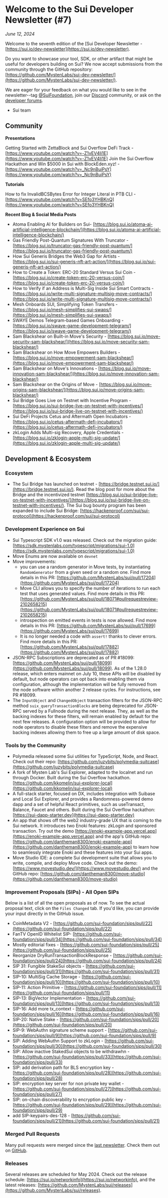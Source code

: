 # Welcome to the Sui Developer Newsletter (#7)

_June 12, 2024_

Welcome to the seventh edition of the [Sui Developer Newsletter - [https://sui.io/dev-newsletter](https://sui.io/dev-newsletter).

Do you want to showcase your tool, SDK, or other artifact that might be useful for developers building on Sui? We now accept submissions from the community through the GitHub repository: [https://github.com/MystenLabs/sui-dev-newsletter/](https://github.com/MystenLabs/sui-dev-newsletter/).

We are eager for your feedback on what you would like to see in the newsletter--tag [@SuiFoundation](https://twitter.com/@SuiFoundation), join our [Discord](https://discord.gg/sui) community, or ask on the [developer forums](https://forums.sui.io/).

- Sui team

## Community

**Presentations**

Getting Started with ZettaBlock and Sui Overflow DeFi Track - [https://www.youtube.com/watch?v=-Z1vEV4Ii1E](https://www.youtube.com/watch?v=-Z1vEV4Ii1E)
Join the Sui Overflow Hackathon and Win $5000 in Sui with BlockEden.xyz! - [https://www.youtube.com/watch?v=_Nc9nBuiPsY](https://www.youtube.com/watch?v=_Nc9nBuiPsY)

**Tutorials**

 How to fix InvalidBCSBytes Error for Integer Literal in PTB CLI - [https://www.youtube.com/watch?v=SEfo3YHBKnQ](https://www.youtube.com/watch?v=SEfo3YHBKnQ)

**Recent Blog & Social Media Posts**

* Atoma Enabling AI for Builders on Sui- [https://blog.sui.io/atoma-ai-artificial-intelligence-blockchain/](https://blog.sui.io/atoma-ai-artificial-intelligence-blockchain/)
* Gas Friendly Post-Quantum Signatures With Truncator - [https://blog.sui.io/truncator-gas-friendly-post-quantum/](https://blog.sui.io/truncator-gas-friendly-post-quantum/)
* How Sui Generis Bridges the Web3 Gap for Artists - [https://blog.sui.io/sui-generis-nft-art-action/](https://blog.sui.io/sui-generis-nft-art-action/)
* How to Create a Token: ERC-20 Standard Versus Sui Coin - [https://blog.sui.io/create-token-erc-20-versus-coin/](https://blog.sui.io/create-token-erc-20-versus-coin/)
* How to Verify if an Address is Multi-Sig Inside Sui Smart Contracts - [https://blog.sui.io/write-multi-signature-multisig-move-contracts/](https://blog.sui.io/write-multi-signature-multisig-move-contracts/)
* Mesh Onboards SUI, Simplifying Token Transfers - [https://blog.sui.io/mesh-simplifies-sui-swaps/](https://blog.sui.io/mesh-simplifies-sui-swaps/)
* SWAYE Demos Telegram-based Games Onboarding - [https://blog.sui.io/swaye-game-development-telegram/](https://blog.sui.io/swaye-game-development-telegram/)
* Sam Blackshear on Built-in Move's Security - [https://blog.sui.io/move-security-sam-blackshear/](https://blog.sui.io/move-security-sam-blackshear/)
* Sam Blackshear on How Move Empowers Builders - [https://blog.sui.io/move-empowerment-sam-blackshear/](https://blog.sui.io/move-empowerment-sam-blackshear/)
* Sam Blackshear on Move's Innovations - [https://blog.sui.io/move-innovation-sam-blackshear/](https://blog.sui.io/move-innovation-sam-blackshear/)
* Sam Blackshear on the Origins of Move - [https://blog.sui.io/move-origins-sam-blackshear/](https://blog.sui.io/move-origins-sam-blackshear/)
* Sui Bridge Goes Live on Testnet with Incentive Program - [https://blog.sui.io/sui-bridge-live-on-testnet-with-incentives/](https://blog.sui.io/sui-bridge-live-on-testnet-with-incentives/)
* Sui DeFi Projects Cetus and Aftermath Open Incubators - [https://blog.sui.io/cetus-aftermath-defi-incubators/](https://blog.sui.io/cetus-aftermath-defi-incubators/)
* zkLogin Adds Multi-sig Recovery, Apple Credentials - [https://blog.sui.io/zklogin-apple-multi-sig-update/](https://blog.sui.io/zklogin-apple-multi-sig-update/)

## Development & Ecosystem
### Ecosystem
* The Sui Bridge has launched on testnet - [https://bridge.testnet.sui.io/](https://bridge.testnet.sui.io/). Read the blog post for more about the Bridge and the incentivized testnet [https://blog.sui.io/sui-bridge-live-on-testnet-with-incentives/](https://blog.sui.io/sui-bridge-live-on-testnet-with-incentives/). The Sui bug bounty program has been expanded to include Sui Bridge: [https://hackenproof.com/sui/sui-protocol](https://hackenproof.com/sui/sui-protocol)  

### Development Experience on Sui

* Sui Typescript SDK v1.0 was released. Check out the migration guide: [https://sdk.mystenlabs.com/typescript/migrations/sui-1.0](https://sdk.mystenlabs.com/typescript/migrations/sui-1.0)
* Move Enums are now available on `devnet`
* Move improvements:
  * you can use a random generator in Move tests, by instantiating `RandomGenerator` from a given seed or a random one. Find more details in this PR: [https://github.com/MystenLabs/sui/pull/17204](https://github.com/MystenLabs/sui/pull/17204)
  * Move CLI allows you to specify the number of iterations to run each test that uses generated values. Find more details in this PR: [https://github.com/MystenLabs/sui/pull/18071#pullrequestreview-2102658215](https://github.com/MystenLabs/sui/pull/18071#pullrequestreview-2102658215)
  * introspection on emitted events in tests is now allowed. Find more details in this PR: [https://github.com/MystenLabs/sui/pull/17699](https://github.com/MystenLabs/sui/pull/17699)
  * It is no longer needed a code with `assert!` thanks to clever errors. Find more details in this PR: [https://github.com/MystenLabs/sui/pull/17882](https://github.com/MystenLabs/sui/pull/17882)
* JSON-RPC Subscriptions are deprecated as of PR #18099: [https://github.com/MystenLabs/sui/pull/18099](https://github.com/MystenLabs/sui/pull/18099). As of the 1.28.0 release, which enters mainnet on July 10, these APIs will be disabled by default, but node operators can opt back into enabling them via configuration, although the implementation will be fully removed from the node software within another 2 release cycles. For instructions, see PR #18099.
* The `InputObject` and `ChangedObject` transaction filters for the JSON-RPC method `suix_queryTransactionBlocks` are being deprecated for JSON-RPC served by a Fullnode during the next release. They, as well as the backing indexes for these filters, will remain enabled by default for the next few releases. A configuration option will be provided to allow for node operators to disable these filters and remove the expensive backing indexes allowing them to free up a large amount of disk space.


### Tools by the Community

* Polymedia released some Sui utilities for TypeScript, Node, and React. Check out their repo: [https://github.com/juzybits/polymedia-suitcase](https://github.com/juzybits/polymedia-suitcase)
* A fork of Mysten Lab's Sui Explorer, adapted to the localnet and run through Docker. Built during the Sui Overflow hackathon. [https://github.com/kkomelin/sui-explorer-local](https://github.com/kkomelin/sui-explorer-local) 
* A full-stack starter, focused on DX, includes integration with Suibase and Local Sui Explorer, and provides a Randomness-powered demo dapp and a set of helpful React primitives, such as useTransact, Balance, Faucet and others. Built during the Sui Overflow hackathon: [https://sui-dapp-starter.dev](https://sui-dapp-starter.dev)
* An app that shows off the web2 industry-grade UX that is coming to the Sui network. It introduces two Enoki features: zkLogin and sponsored transaction. Try out the demo [https://enoki-example-app.vercel.app](https://enoki-example-app.vercel.app) and the app's GitHub repo: [https://github.com/dantheman8300/enoki-example-app](https://github.com/dantheman8300/enoki-example-app) to learn how to seamlessly integrate Enoki and these features into your Sui apps.
* Move Studio IDE: a complete Sui development suite that allows you to write, compile, and deploy Move code. Check out the demo: [https://www.movestudio.dev/](https://www.movestudio.dev/) and the GitHub repo: [https://github.com/dantheman8300/move-studio](https://github.com/dantheman8300/move-studio)

### Improvement Proposals (SIPs) - All Open SIPs

Below is a list of all the open proposals as of now. To see the actual proposal text, click on the `Files Changed` tab. If you'd like, you can provide your input directly in the GitHub issue.

* CoinMetadata V2 - [https://github.com/sui-foundation/sips/pull/22](https://github.com/sui-foundation/sips/pull/22)
* FanTV OpenID Whitelist SIP- [https://github.com/sui-foundation/sips/pull/34](https://github.com/sui-foundation/sips/pull/34)
* Mostly editorial fixes - [https://github.com/sui-foundation/sips/pull/25](https://github.com/sui-foundation/sips/pull/25)
* Reorganize DryRunTransactionBlockResponse - [https://github.com/sui-foundation/sips/pull/24](https://github.com/sui-foundation/sips/pull/24)
* SIP 31: Fungible StakeSui objects - [https://github.com/sui-foundation/sips/pull/31](https://github.com/sui-foundation/sips/pull/31)
* SIP-10: MultiSig Cache Storage - [https://github.com/sui-foundation/sips/pull/10](https://github.com/sui-foundation/sips/pull/10)
* SIP-11: Action Primitive - [https://github.com/sui-foundation/sips/pull/11](https://github.com/sui-foundation/sips/pull/11)
* SIP-13: BigVector Implementation - [https://github.com/sui-foundation/sips/pull/13](https://github.com/sui-foundation/sips/pull/13)
* SIP-16: Add more tx_context - [https://github.com/sui-foundation/sips/pull/16](https://github.com/sui-foundation/sips/pull/16)
* SIP-20: Native Stake - [https://github.com/sui-foundation/sips/pull/20](https://github.com/sui-foundation/sips/pull/20)
* SIP-9: WebAuthn signature scheme support - [https://github.com/sui-foundation/sips/pull/9](https://github.com/sui-foundation/sips/pull/9)
* SIP: Adding WebAuthn Support to zkLogin - [https://github.com/sui-foundation/sips/pull/30](https://github.com/sui-foundation/sips/pull/30)
* SIP: Allow inactive StakedSui objects to be withdrawhn - [https://github.com/sui-foundation/sips/pull/33](https://github.com/sui-foundation/sips/pull/33)
* SIP: add derivation path for BLS encryption key - [https://github.com/sui-foundation/sips/pull/28](https://github.com/sui-foundation/sips/pull/28)
* SIP: encryption key server for non private key wallet - [https://github.com/sui-foundation/sips/pull/27](https://github.com/sui-foundation/sips/pull/27)
* SIP: on-chain discoverability to encryption public key - [https://github.com/sui-foundation/sips/pull/29](https://github.com/sui-foundation/sips/pull/29)
* add SIP-keypairs-des-128 - [https://github.com/sui-foundation/sips/pull/21](https://github.com/sui-foundation/sips/pull/21)

### Merged Pull Requests

Many pull requests were merged since the [last newsletter](https://sui-23860326.hs-sites.com/sui-dev-newsletter-6). Check them out on [GitHub](https://github.com/search?q=is%3Apr%20-author%3Aapp%2Fsui-merge-bot%20org%3Amystenlabs%20repo%3Asui%20is%3Amerged%20merged%3A2024-05-07..2024-06-16&type=pullrequests).

### Releases

Several releases are scheduled for May 2024. Check out the release schedule: [https://sui.io/networkinfo](https://sui.io/networkinfo), and the latest releases: [https://github.com/MystenLabs/sui/releases](https://github.com/MystenLabs/sui/releases).
